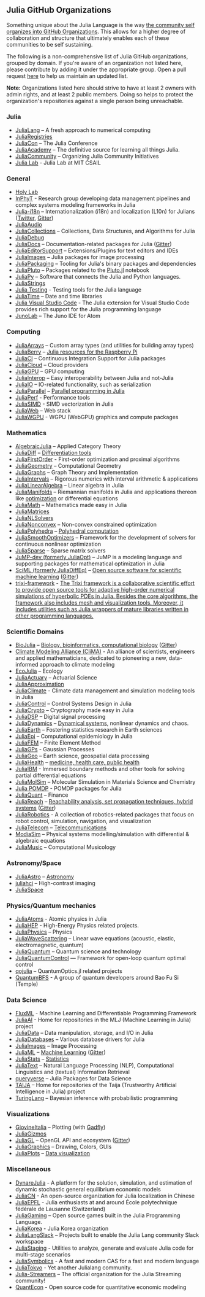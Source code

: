## Julia GitHub Organizations

Something unique about the Julia Language is the way [the community self organizes into GitHub Organizations](https://youtu.be/cLFfTE2KWrk?t=644). This allows for a higher degree of collaboration and structure that ultimately enables each of these communities to be self sustaining.

The following is a non-comprehensive list of Julia GitHub organizations, grouped by domain. If you're aware of an organization not listed here, please contribute by adding it under the appropriate group. Open a pull request [here](https://github.com/JuliaLang/www.julialang.org/blob/main/community/organizations.md) to help us maintain an updated list.

**Note:** Organizations listed here should strive to have at least 2 owners with admin rights, and at least 2 public members. Doing so helps to protect the organization's repositories against a single person being unreachable.

### Julia

* [JuliaLang](https://github.com/JuliaLang) – A fresh approach to numerical computing
* [JuliaRegistries](https://github.com/JuliaRegistries)
* [JuliaCon](https://github.com/JuliaCon) – The Julia Conference
* [JuliaAcademy](https://github.com/JuliaAcademy) – The definitive source for learning all things Julia.
* [JuliaCommunity](https://github.com/JuliaCommunity) – Organizing Julia Community Initiatives
* [Julia Lab](https://github.com/JuliaLabs) - Julia Lab at MIT CSAIL

### General

* [Holy Lab](https://github.com/HolyLab)
* [InPhyT](https://github.com/InPhyT) - Research group developing data management pipelines and complex systems modeling frameworks in Julia
* [Julia-i18n](https://github.com/Julia-i18n) – Internationalization (i18n) and localization (L10n) for Julians ([Twitter](https://twitter.com/julia_i18n), [Gitter](https://gitter.im/Julia-i18n/julia-i18n))
* [JuliaAudio](https://github.com/JuliaAudio)
* [JuliaCollections](https://github.com/JuliaCollections) – Collections, Data Structures, and Algorithms for Julia
* [JuliaDebug](https://github.com/JuliaDebug)
* [JuliaDocs](https://github.com/juliadocs) – Documentation-related packages for Julia ([Gitter](https://gitter.im/juliadocs/users))
* [JuliaEditorSupport](https://github.com/JuliaEditorSupport) – Extensions/Plugins for text editors and IDEs
* [JuliaImages](https://github.com/JuliaImages) – Julia packages for image processing
* [JuliaPackaging](https://github.com/JuliaPackaging) – Tooling for Julia's binary packages and dependencies
* [JuliaPluto](https://github.com/JuliaPluto) – Packages related to the [Pluto.jl](https://github.com/fonsp/Pluto.jl) notebook
* [JuliaPy](https://github.com/JuliaPy) – Software that connects the Julia and Python languages.
* [JuliaStrings](https://github.com/JuliaStrings)
* [Julia Testing](https://github.com/JuliaTesting) - Testing tools for the Julia language
* [JuliaTime](https://github.com/JuliaTime) – Date and time libraries
* [Julia Visual Studio Code](https://github.com/julia-vscode) - The Julia extension for Visual Studio Code provides rich support for the Julia programming language
* [JunoLab](https://github.com/JunoLab) – The Juno IDE for Atom

### Computing

* [JuliaArrays](https://github.com/JuliaArrays) – Custom array types (and utilities for building array types)
* [JuliaBerry](https://github.com/JuliaBerry) – [Julia resources for the Raspberry Pi](https://juliaberry.github.io/)
* [JuliaCI](https://github.com/JuliaCI) – Continuous Integration Support for Julia packages
* [JuliaCloud](https://github.com/juliacloud) – Cloud providers
* [JuliaGPU](https://github.com/JuliaGPU) – GPU computing
* [JuliaInterop](https://github.com/JuliaInterop) – Easy interoperability between Julia and not-Julia
* [JuliaIO](https://github.com/JuliaIO) – IO-related functionality, such as serialization
* [JuliaParallel](https://github.com/JuliaParallel) – [Parallel programming in Julia](https://github.com/JuliaParallel)
* [JuliaPerf](https://github.com/JuliaPerf) - Performance tools
* [JuliaSIMD](https://github.com/JuliaSIMD) - SIMD vectorization in Julia
* [JuliaWeb](https://github.com/JuliaWeb) – Web stack
* [JuliaWGPU](https://github.com/JuliaWGPU) - WGPU (WebGPU) graphics and compute packages

### Mathematics

* [AlgebraicJulia](https://github.com/AlgebraicJulia) – Applied Category Theory
* [JuliaDiff](https://github.com/JuliaDiff/) – [Differentiation tools](https://www.juliadiff.org/)
* [JuliaFirstOrder](https://github.com/JuliaFirstOrder) - First-order optimization and proximal algorithms
* [JuliaGeometry](https://github.com/JuliaGeometry) – Computational Geometry
* [JuliaGraphs](https://github.com/JuliaGraphs) – Graph Theory and Implementation
* [JuliaIntervals](https://github.com/JuliaIntervals) – Rigorous numerics with interval arithmetic & applications
* [JuliaLinearAlgebra](https://github.com/JuliaLinearAlgebra) – Linear algebra in Julia
* [JuliaManifolds](https://github.com/JuliaManifolds) – Riemannian manifolds in Julia and applications thereon like [optimization](https://manoptjl.org) or differential equations
* [JuliaMath](https://github.com/JuliaMath) – Mathematics made easy in Julia
* [JuliaMatrices](https://github.com/JuliaMatrices)
* [JuliaNLSolvers](https://github.com/JuliaNLSolvers)
* [JuliaNonconvex](https://github.com/JuliaNonconvex) – Non-convex constrained optimization
* [JuliaPolyhedra](https://github.com/JuliaPolyhedra) – [Polyhedral computation](https://juliapolyhedra.github.io/)
* [JuliaSmoothOptimizers](https://github.com/JuliaSmoothOptimizers) – Framework for the development of solvers for continuous nonlinear optimization
* [JuliaSparse](https://github.com/JuliaSparse) – Sparse matrix solvers
* [JuMP-dev (formerly JuliaOpt)](http://jump.dev) – JuMP is a modeling language and supporting packages for mathematical optimization in Julia
* [SciML (formerly JuliaDiffEq)](https://github.com/SciML) – [Open source software for scientific machine learning](https://sciml.ai) ([Gitter](https://gitter.im/JuliaDiffEq/Lobby))
* [trixi-framework](https://github.com/trixi-framework) - [The Trixi framework is a collaborative scientific effort to provide open source tools for adaptive high-order numerical simulations of hyperbolic PDEs in Julia. Besides the core algorithms, the framework also includes mesh and visualization tools. Moreover, it includes utilities such as Julia wrappers of mature libraries written in other programming languages.](https://trixi-framework.github.io/)

### Scientific Domains

* [BioJulia](https://github.com/BioJulia) – [Biology, bioinformatics, computational biology](https://biojulia.net) ([Gitter](https://gitter.im/BioJulia/home))
* [Climate Modeling Alliance (CliMA)](https://github.com/CliMA) - An alliance of scientists, engineers and applied mathematicians, dedicated to pioneering a new, data-informed approach to climate modeling
* [EcoJulia](https://github.com/EcoJulia) – Ecology
* [JuliaActuary](https://github.com/JuliaActuary) – Actuarial Science
* [JuliaApproximation](https://github.com/JuliaApproximation)
* [JuliaClimate](https://github.com/JuliaClimate) - Climate data management and simulation modeling tools in Julia
* [JuliaControl](https://github.com/JuliaControl) – Control Systems Design in Julia
* [JuliaCrypto](https://github.com/JuliaCrypto) – Cryptography made easy in Julia
* [JuliaDSP](https://github.com/JuliaDSP) – Digital signal processing
* [JuliaDynamics](https://github.com/JuliaDynamics) – [Dynamical systems](https://juliadynamics.github.io/DynamicalSystems.jl/latest/), nonlinear dynamics and chaos.
* [JuliaEarth](https://github.com/JuliaEarth) –  Fostering statistics research in Earth sciences
* [JuliaEpi](https://github.com/JuliaEpi) –  Computational epidemiology in Julia
* [JuliaFEM](https://github.com/JuliaFEM) –  Finite Element Method
* [JuliaGPs](https://github.com/JuliaGaussianProcesses) - Gaussian Processes
* [JuliaGeo](https://github.com/JuliaGeo) – Earth science, geospatial data processing
* [JuliaHealth](https://github.com/JuliaHealth) – [medicine, health care, public health](https://juliahealth.org/)
* [JuliaIBM](https://github.com/JuliaIBPM) - Immersed boundary methods and other tools for solving partial differential equations
* [JuliaMolSim](https://github.com/JuliaMolSim) – Molecular Simulation in Materials Science and Chemistry
* [Julia POMDP](https://github.com/JuliaPOMDP) - POMDP packages for Julia
* [JuliaQuant](https://github.com/JuliaQuant) – Finance
* [JuliaReach](https://github.com/JuliaReach) – [Reachability analysis, set propagation techniques, hybrid systems](https://juliareach.github.io/) ([Gitter](https://gitter.im/JuliaReach/Lobby))
* [JuliaRobotics](https://github.com/JuliaRobotics) -  A collection of robotics-related packages that focus on robot control, simulation, navigation, and visualization
* [JuliaTelecom](https://github.com/JuliaTelecom) – [Telecommunications](https://github.com/JuliaTelecom/SiteMap)
* [ModiaSim](https://github.com/ModiaSim) – Physical systems modelling/simulation with differential & algebraic equations
* [JuliaMusic](https://github.com/JuliaMusic) – Computational Musicology

### Astronomy/Space

* [JuliaAstro](https://github.com/JuliaAstro) – [Astronomy](https://juliaastro.github.io/)
* [juliahci](https://github.com/juliahci) – High-contrast imaging
* [JuliaSpace](https://github.com/JuliaSpace)

### Physics/Quantum mechanics

* [JuliaAtoms](https://github.com/JuliaAtoms) - Atomic physics in Julia
* [JuliaHEP](https://github.com/JuliaHEP) - High-Energy Physics related projects.
* [JuliaPhysics](https://github.com/JuliaPhysics) – Physics
* [JuliaWaveScattering](https://github.com/JuliaWaveScattering) – Linear wave equations (acoustic, elastic, electromagnetic, quantum)
* [JuliaQuantum](https://github.com/JuliaQuantum) – Quantum science and technology
* [JuliaQuantumControl](https://github.com/JuliaQuantumControl) — Framework for open-loop quantum optimal control
* [qojulia](https://github.com/qojulia) – QuantumOptics.jl related projects
* [QuantumBFS](https://github.com/QuantumBFS) - A group of quantum developers around Bao Fu Si (Temple)

### Data Science

* [FluxML](https://github.com/FluxML) - Machine Learning and Differentiable Programming Framework
* [JuliaAI](https://github.com/JuliaAI) - Home for repositories in the MLJ (Machine Learning in Julia) project
* [JuliaData](https://github.com/JuliaData) – Data manipulation, storage, and I/O in Julia
* [JuliaDatabases](https://github.com/JuliaDatabases) – Various database drivers for Julia
* [JuliaImages](https://github.com/JuliaImages) – Image Processing
* [JuliaML](https://github.com/JuliaML) – [Machine Learning](https://juliaml.github.io/) ([Gitter](https://gitter.im/JuliaML/chat))
* [JuliaStats](https://github.com/JuliaStats) – [Statistics](https://juliastats.github.io/)
* [JuliaText](https://github.com/JuliaText) – Natural Language Processing (NLP), Computational Linguistics and (textual) Information Retrieval
* [queryverse](https://github.com/queryverse) – Julia Packages for Data Science
* [TAIJA](https://github.com/JuliaTrustworthyAI) – Home for repositories of the Taija (Trustworthy Artificial Intelligence in Julia) project
* [TuringLang](https://github.com/TuringLang) – Bayesian inference with probabilistic programming

### Visualizations

* [GiovineItalia](https://github.com/GiovineItalia) – Plotting (with [Gadfly](https://github.com/GiovineItalia/Gadfly.jl))
* [JuliaGizmos](https://github.com/JuliaGizmos)
* [JuliaGL](https://github.com/JuliaGL) – OpenGL API and ecosystem ([Gitter](https://gitter.im/JuliaGL/meta))
* [JuliaGraphics](https://github.com/JuliaGraphics) – Drawing, Colors, GUIs
* [JuliaPlots](https://github.com/JuliaPlots) – [Data visualization](https://juliaplots.github.io/)


### Miscellaneous

* [DynareJulia](https://github.com/DynareJulia) - A platform for the solution, simulation, and estimation of dynamic stochastic general equilibrium economic models
* [JuliaCN](https://github.com/JuliaCN) - An open-source organization for Julia localization in Chinese
* [JuliaEPFL](https://github.com/JuliaEPFL) - Julia enthusiasts at and around École polytechnique fédérale de Lausanne (Switzerland)
* [JuliaGaming](https://github.com/JuliaGaming) – Open source games built in the Julia Programming Language.
* [JuliaKorea](https://github.com/juliakorea) - Julia Korea organization
* [JuliaLangSlack](https://github.com/JuliaLangSlack) – Projects built to enable the Julia Lang community Slack workspace
* [JuliaStaging](https://github.com/JuliaStaging) - Utilities to analyze, generate and evaluate Julia code for multi-stage scenarios
* [JuliaSymbolics](https://github.com/JuliaSymbolics) - A fast and modern CAS for a fast and modern language
* [JuliaTokyo](https://github.com/JuliaTokyo) - Yet another Julialang community.
* [Julia-Streamers](https://github.com/Julia-Streamers) – The official organization for the Julia Streaming community!
* [QuantEcon](https://github.com/QuantEcon) - Open source code for quantitative economic modeling
